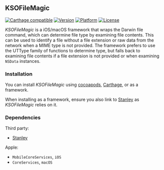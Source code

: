 ## KSOFileMagic

[![Carthage compatible](https://img.shields.io/badge/Carthage-compatible-4BC51D.svg?style=flat)](https://github.com/Carthage/Carthage)
[![Version](http://img.shields.io/cocoapods/v/KSOFileMagic.svg)](http://cocoapods.org/?q=KSOFileMagic)
[![Platform](http://img.shields.io/cocoapods/p/KSOFileMagic.svg)]()
[![License](http://img.shields.io/cocoapods/l/KSOFileMagic.svg)](https://github.com/Kosoku/KSOFileMagic/blob/master/license.txt)

*KSOFileMagic* is a iOS/macOS framework that wraps the Darwin file command, which can determine file type by examining file contents. This can be used to identify a file without a file extension or raw data from the network when a MIME type is not provided. The framework prefers to use the UTType family of functions to determine type, but falls back to examining file contents if a file extension is not provided or when examining `NSData` instances.

### Installation

You can install *KSOFileMagic* using [cocoapods](https://cocoapods.org/), [Carthage](https://github.com/Carthage/Carthage), or as a framework. 

When installing as a framework, ensure you also link to [Stanley](https://github.com/Kosoku/Stanley) as *KSOFileMagic* relies on it.

### Dependencies

Third party:

- [Stanley](https://github.com/Kosoku/Stanley)

Apple:

- `MobileCoreServices`, `iOS`
- `CoreServices`, `macOS`
